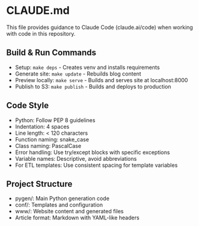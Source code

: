 # CLAUDE.md

This file provides guidance to Claude Code (claude.ai/code) when working with code in this repository.

## Build & Run Commands
- Setup: `make deps` - Creates venv and installs requirements
- Generate site: `make update` - Rebuilds blog content
- Preview locally: `make serve` - Builds and serves site at localhost:8000
- Publish to S3: `make publish` - Builds and deploys to production

## Code Style
- Python: Follow PEP 8 guidelines
- Indentation: 4 spaces
- Line length: < 120 characters
- Function naming: snake_case
- Class naming: PascalCase
- Error handling: Use try/except blocks with specific exceptions
- Variable names: Descriptive, avoid abbreviations
- For ETL templates: Use consistent spacing for template variables

## Project Structure
- pygen/: Main Python generation code
- conf/: Templates and configuration
- www/: Website content and generated files
- Article format: Markdown with YAML-like headers

